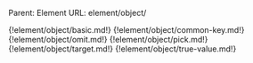 Parent: Element
URL: element/object/

{!element/object/basic.md!}
{!element/object/common-key.md!}
{!element/object/omit.md!}
{!element/object/pick.md!}
{!element/object/target.md!}
{!element/object/true-value.md!}


